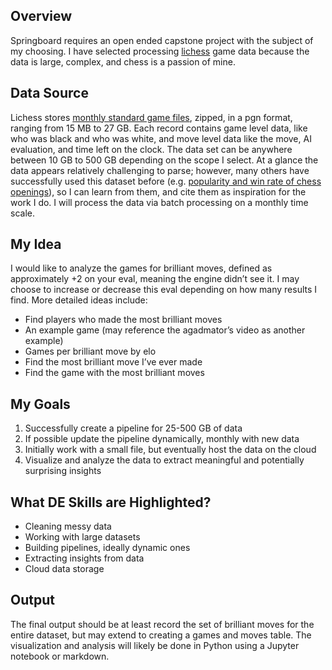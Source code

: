 ## Overview

Springboard requires an open ended capstone project with the subject of my choosing. I have selected processing [lichess](https://lichess.org/) game data because the data is large, complex, and chess is a passion of mine. 


## Data Source

Lichess stores [monthly standard game files](https://database.lichess.org/), zipped, in a pgn format, ranging from 15 MB to 27 GB. Each record contains game level data, like who was black and who was white, and move level data like the move, AI evaluation, and time left on the clock. The data set can be anywhere between 10 GB to 500 GB depending on the scope I select. At a glance the data appears relatively challenging to parse; however, many others have successfully used this dataset before (e.g. [popularity and win rate of chess openings](https://github.com/Paul566/chessOpeningStats)), so I can learn from them, and cite them as inspiration for the work I do. I will process the data via batch processing on a monthly time scale.


## My Idea

I would like to analyze the games for brilliant moves, defined as approximately +2 on your eval, meaning the engine didn’t see it. I may choose to increase or decrease this eval depending on how many results I find. More detailed ideas include:
- Find players who made the most brilliant moves
- An example game (may reference the agadmator’s video as another example)
- Games per brilliant move by elo
- Find the most brilliant move I’ve ever made
- Find the game with the most brilliant moves


## My Goals

1. Successfully create a pipeline for 25-500 GB of data
2. If possible update the pipeline dynamically, monthly with new data
3. Initially work with a small file, but eventually host the data on the cloud
4. Visualize and analyze the data to extract meaningful and potentially surprising insights 


## What DE Skills are Highlighted?

- Cleaning messy data
- Working with large datasets
- Building pipelines, ideally dynamic ones
- Extracting insights from data
- Cloud data storage


## Output

The final output should be at least record the set of brilliant moves for the entire dataset, but may extend to creating a games and moves table. The visualization and analysis will likely be done in Python using a Jupyter notebook or markdown.
